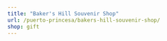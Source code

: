```yaml
---
title: "Baker's Hill Souvenir Shop"
url: /puerto-princesa/bakers-hill-souvenir-shop/
shop: gift
---
```


